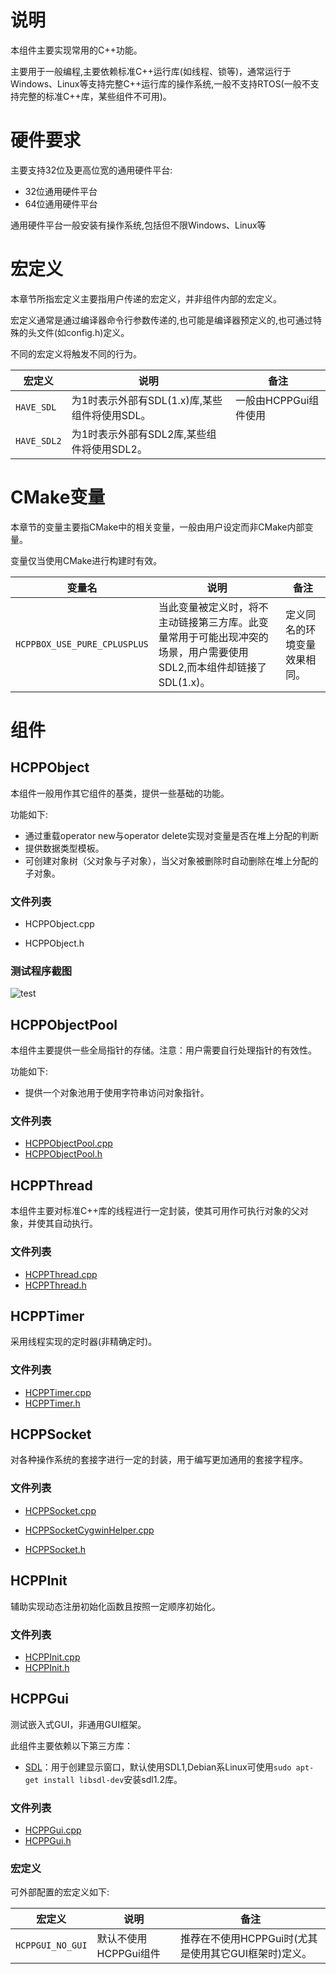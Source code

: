 # 说明

本组件主要实现常用的C++功能。

主要用于一般编程,主要依赖标准C++运行库(如线程、锁等)，通常运行于Windows、Linux等支持完整C++运行库的操作系统,一般不支持RTOS(一般不支持完整的标准C++库，某些组件不可用)。

# 硬件要求

主要支持32位及更高位宽的通用硬件平台:

- 32位通用硬件平台
- 64位通用硬件平台

通用硬件平台一般安装有操作系统,包括但不限Windows、Linux等

# 宏定义

本章节所指宏定义主要指用户传递的宏定义，并非组件内部的宏定义。

宏定义通常是通过编译器命令行参数传递的,也可能是编译器预定义的,也可通过特殊的头文件(如config.h)定义。

不同的宏定义将触发不同的行为。

| 宏定义      | 说明                                          | 备注                  |
| ----------- | --------------------------------------------- | --------------------- |
| `HAVE_SDL`  | 为1时表示外部有SDL(1.x)库,某些组件将使用SDL。 | 一般由HCPPGui组件使用 |
| `HAVE_SDL2` | 为1时表示外部有SDL2库,某些组件将使用SDL2。    |                       |

# CMake变量

本章节的变量主要指CMake中的相关变量，一般由用户设定而非CMake内部变量。

变量仅当使用CMake进行构建时有效。

| 变量名                       | 说明                                                         | 备注                         |
| ---------------------------- | ------------------------------------------------------------ | ---------------------------- |
| `HCPPBOX_USE_PURE_CPLUSPLUS` | 当此变量被定义时，将不主动链接第三方库。此变量常用于可能出现冲突的场景，用户需要使用SDL2,而本组件却链接了SDL(1.x)。 | 定义同名的环境变量效果相同。 |

# 组件

## HCPPObject

本组件一般用作其它组件的基类，提供一些基础的功能。

功能如下:

- 通过重载operator new与operator delete实现对变量是否在堆上分配的判断
- 提供数据类型模板。
- 可创建对象树（父对象与子对象），当父对象被删除时自动删除在堆上分配的子对象。

### 文件列表

- HCPPObject.cpp  

- HCPPObject.h  

### 测试程序截图

![test](../doc/test.png)

## HCPPObjectPool

本组件主要提供一些全局指针的存储。注意：用户需要自行处理指针的有效性。

功能如下:

- 提供一个对象池用于使用字符串访问对象指针。

### 文件列表

- [HCPPObjectPool.cpp](HCPPObjectPool.cpp)  
- [HCPPObjectPool.h](HCPPObjectPool.h)

## HCPPThread

本组件主要对标准C++库的线程进行一定封装，使其可用作可执行对象的父对象，并使其自动执行。

### 文件列表

- [HCPPThread.cpp](HCPPThread.cpp)
- [HCPPThread.h](HCPPThread.h)

## HCPPTimer

采用线程实现的定时器(非精确定时)。

### 文件列表

- [HCPPTimer.cpp](HCPPTimer.cpp)
- [HCPPTimer.h](HCPPTimer.h)

##  HCPPSocket

对各种操作系统的套接字进行一定的封装，用于编写更加通用的套接字程序。

### 文件列表

- [HCPPSocket.cpp](HCPPSocket.cpp)
- [HCPPSocketCygwinHelper.cpp](HCPPSocketCygwinHelper.cpp)

- [HCPPSocket.h](HCPPSocket.h)

## HCPPInit

辅助实现动态注册初始化函数且按照一定顺序初始化。

### 文件列表

- [HCPPInit.cpp](HCPPInit.cpp)
- [HCPPInit.h](HCPPInit.h)

## HCPPGui

测试嵌入式GUI，非通用GUI框架。

此组件主要依赖以下第三方库：

- [SDL](https://libsdl.org/)：用于创建显示窗口，默认使用SDL1,Debian系Linux可使用`sudo apt-get install libsdl-dev`安装sdl1.2库。

### 文件列表

- [HCPPGui.cpp](HCPPGui.cpp)
- [HCPPGui.h](HCPPGui.h)

### 宏定义

可外部配置的宏定义如下:

| 宏定义           | 说明                  | 备注                                                 |
| ---------------- | --------------------- | ---------------------------------------------------- |
| `HCPPGUI_NO_GUI` | 默认不使用HCPPGui组件 | 推荐在不使用HCPPGui时(尤其是使用其它GUI框架时)定义。 |